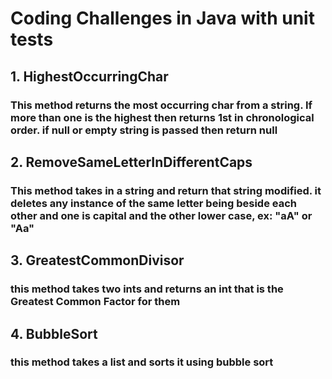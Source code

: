 # Coding Challenges in Java with unit tests

## 1. HighestOccurringChar	
### This method returns the most occurring char from a string. If more than one is the highest then returns 1st in chronological order. if null or empty string is passed then return null

## 2. RemoveSameLetterInDifferentCaps	
### This method takes in a string and return that string modified. it deletes any instance of the same letter being beside each other and one is capital and the other lower case, ex: "aA" or "Aa"

## 3. GreatestCommonDivisor
### this method takes two ints and returns an int that is the Greatest Common Factor for them 

## 4. BubbleSort
### this method takes a list and sorts it using bubble sort 
